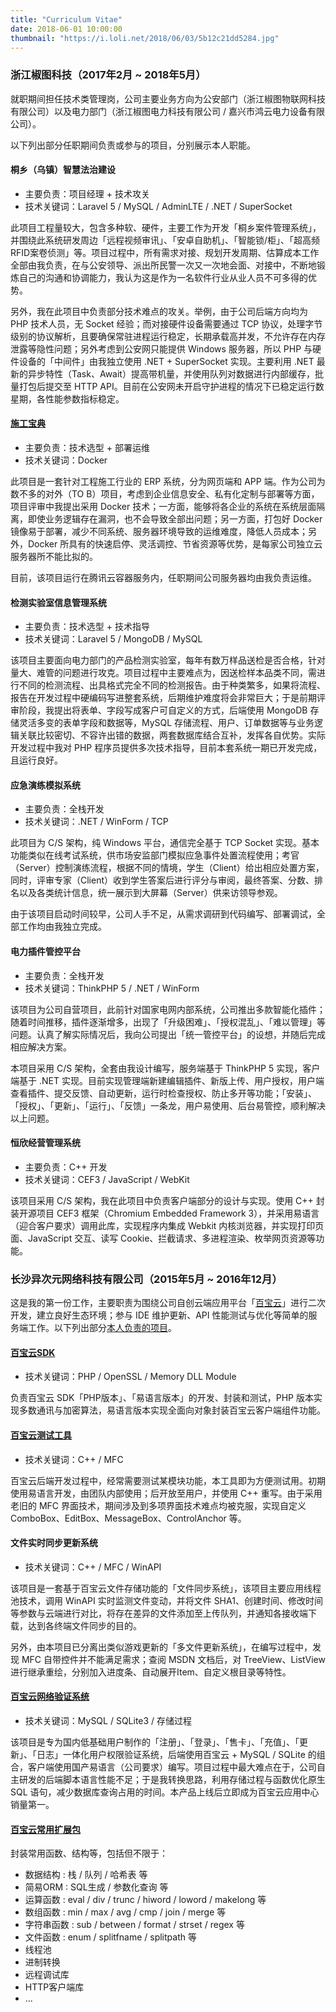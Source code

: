 ```yaml
---
title: "Curriculum Vitae"
date: 2018-06-01 10:00:00
thumbnail: "https://i.loli.net/2018/06/03/5b12c21dd5284.jpg"
---
```


### 浙江椒图科技（2017年2月 ~ 2018年5月）

就职期间担任技术类管理岗，公司主要业务方向为公安部门（浙江椒图物联网科技有限公司）以及电力部门（浙江椒图电力科技有限公司 / 嘉兴市鸿云电力设备有限公司）。

以下列出部分任职期间负责或参与的项目，分别展示本人职能。

#### 桐乡（乌镇）智慧法治建设

- 主要负责：项目经理 + 技术攻关
- 技术关键词：Laravel 5 / MySQL / AdminLTE / .NET / SuperSocket

此项目工程量较大，包含多种软、硬件，主要工作为开发「桐乡案件管理系统」，并围绕此系统研发周边「远程视频审讯」、「安卓自助机」、「智能锁/柜」、「超高频RFID案卷侦测」等。项目过程中，所有需求对接、规划开发周期、估算成本工作全部由我负责，在与公安领导、派出所民警一次又一次地会面、对接中，不断地锻炼自己的沟通和协调能力，我认为这是作为一名软件行业从业人员不可多得的优势。

另外，我在此项目中负责部分技术难点的攻关。举例，由于公司后端方向均为 PHP 技术人员，无 Socket 经验；而对接硬件设备需要通过 TCP 协议，处理字节级别的协议解析，且要确保常驻进程运行稳定，长期承载高并发，不允许存在内存泄露等隐性问题；另外考虑到公安网只能提供 Windows 服务器，所以 PHP 与硬件设备的「中间件」由我独立使用 .NET + SuperSocket 实现。主要利用 .NET 最新的异步特性（Task、Await）提高带机量，并使用队列对数据进行内部缓存，批量打包后提交至 HTTP API。目前在公安网未开启守护进程的情况下已稳定运行数星期，各性能参数指标稳定。

#### [施工宝典](http://www.shigongbaodian.com/)

- 主要负责：技术选型 + 部署运维
- 技术关键词：Docker

此项目是一套针对工程施工行业的 ERP 系统，分为网页端和 APP 端。作为公司为数不多的对外（TO B）项目，考虑到企业信息安全、私有化定制与部署等方面，项目评审中我提出采用 Docker 技术；一方面，能够将各企业的系统在系统层面隔离，即使业务逻辑存在漏洞，也不会导致全部出问题；另一方面，打包好 Docker 镜像易于部署，减少不同系统、服务器环境导致的运维难度，降低人员成本；另外，Docker 所具有的快速启停、灵活调控、节省资源等优势，是每家公司独立云服务器所不能比拟的。

目前，该项目运行在腾讯云容器服务内，任职期间公司服务器均由我负责运维。

#### 检测实验室信息管理系统

- 主要负责：技术选型 + 技术指导
- 技术关键词：Laravel 5 / MongoDB / MySQL

该项目主要面向电力部门的产品检测实验室，每年有数万样品送检是否合格，针对量大、难管的问题进行攻克。项目过程中主要难点为，因送检样本品类不同，需进行不同的检测流程、出具格式完全不同的检测报告。由于种类繁多，如果将流程、报告在开发过程中硬编码写进整套系统，后期维护难度将会非常巨大；于是前期评审阶段，我提出将表单、字段写成客户可自定义的方式，后端使用 MongoDB 存储灵活多变的表单字段和数据等，MySQL 存储流程、用户、订单数据等与业务逻辑关联比较密切、不容许出错的数据，两套数据库结合互补，发挥各自优势。实际开发过程中我对 PHP 程序员提供多次技术指导，目前本套系统一期已开发完成，且运行良好。

#### 应急演练模拟系统

- 主要负责：全栈开发
- 技术关键词：.NET / WinForm / TCP

此项目为 C/S 架构，纯 Windows 平台，通信完全基于 TCP Socket 实现。基本功能类似在线考试系统，供市场安监部门模拟应急事件处置流程使用；考官（Server）控制演练流程，根据不同的情境，学生（Client）给出相应处置方案，同时，评审专家（Client）收到学生答案后进行评分与审阅，最终答案、分数、排名以及各类统计信息，统一展示到大屏幕（Server）供来访领导参观。

由于该项目启动时间较早，公司人手不足，从需求调研到代码编写、部署调试，全部工作均由我独立完成。

#### 电力插件管控平台

- 主要负责：全栈开发
- 技术关键词：ThinkPHP 5 / .NET / WinForm

该项目为公司自营项目，此前针对国家电网内部系统，公司推出多款智能化插件；随着时间推移，插件逐渐增多，出现了「升级困难」、「授权混乱」、「难以管理」等问题。认真了解实际情况后，我向公司提出「统一管控平台」的设想，并随后完成相应解决方案。

本项目采用 C/S 架构，全套由我设计编写，服务端基于 ThinkPHP 5 实现，客户端基于 .NET 实现。目前实现管理端新建编辑插件、新版上传、用户授权，用户端查看插件、提交反馈、自动更新，运行时检查授权、防止多开等功能；「安装」、「授权」、「更新」、「运行」、「反馈」一条龙，用户易使用、后台易管控，顺利解决以上问题。

#### 恒欣经营管理系统

- 主要负责：C++ 开发
- 技术关键词：CEF3 / JavaScript / WebKit

该项目采用 C/S 架构，我在此项目中负责客户端部分的设计与实现。使用 C++ 封装开源项目 CEF3 框架（Chromium Embedded Framework 3），并采用易语言（迎合客户要求）调用此库，实现程序内集成 Webkit 内核浏览器，并实现打印页面、JavaScript 交互、读写 Cookie、拦截请求、多进程渲染、枚举网页资源等功能。

### 长沙异次元网络科技有限公司（2015年5月 ~ 2016年12月）

这是我的第一份工作，主要职责为围绕公司自创云端应用平台「[百宝云](http://yanzheng.baibaoyun.com)」进行二次开发，建立良好生态环境；参与 IDE 维护更新、API 性能测试与优化等简单的服务端工作。以下列出部分[本人负责的项目](https://i.loli.net/2018/03/06/5a9e9890424d3.png)。

#### [百宝云SDK](https://github.com/wi1dcard/bby-php-sdk)

- 技术关键词：PHP / OpenSSL / Memory DLL Module

负责百宝云 SDK「PHP版本」、「易语言版本」的开发、封装和测试，PHP 版本实现多数通讯与加密算法，易语言版本实现全面向对象封装百宝云客户端组件功能。

#### [百宝云测试工具](https://github.com/wi1dcard/bby-tester)

- 技术关键词：C++ / MFC

百宝云后端开发过程中，经常需要测试某模块功能，本工具即为方便测试用。初期使用易语言开发，由团队内部使用；后开放至用户，并使用 C++ 重写。由于采用老旧的 MFC 界面技术，期间涉及到多项界面技术难点均被克服，实现自定义 ComboBox、EditBox、MessageBox、ControlAnchor 等。

#### 文件实时同步更新系统

- 技术关键词：C++ / MFC / WinAPI

该项目是一套基于百宝云文件存储功能的「文件同步系统」，该项目主要应用线程池技术，调用 WinAPI 实时监测文件变动，并将文件 SHA1、创建时间、修改时间等参数与云端进行对比，将存在差异的文件添加至上传队列，并通知各接收端下载，达到各终端文件同步的目的。

另外，由本项目已分离出类似游戏更新的「多文件更新系统」，在编写过程中，发现 MFC 自带控件并不能满足需求；查阅 MSDN 文档后，对 TreeView、ListView 进行继承重绘，分别加入进度条、自动展开Item、自定义根目录等特性。

#### [百宝云网络验证系统](http://item.baibaoyun.com/16)

- 技术关键词：MySQL / SQLite3 / 存储过程

该项目是专为国内低基础用户制作的「注册」、「登录」、「售卡」、「充值」、「更新」、「日志」一体化用户权限验证系统，后端使用百宝云 + MySQL / SQLite 的组合，客户端使用国产易语言（公司要求）编写。项目过程中最大难点在于，公司自主研发的后端脚本语言性能不足；于是我转换思路，利用存储过程与函数优化原生 SQL 语句，减少数据库查询占用的时间。本产品上线后立即成为百宝云应用中心销量第一。

#### [百宝云常用扩展包](http://bbs.baibaoyun.com/thread-288-1-1.html)

封装常用函数、结构等，包括但不限于：

  - 数据结构 : 栈 / 队列 / 哈希表 等
  - 简易ORM : SQL生成 / 参数化查询 等
  - 运算函数 : eval / div / trunc / hiword / loword / makelong 等
  - 数组函数 : min / max / avg / cmp / join / merge 等
  - 字符串函数 : sub / between / format / strset / regex 等
  - 文件函数 : enum / splitfname / splitpath 等
  - 线程池
  - 进制转换
  - 远程调试库
  - HTTP客户端库
  - ...